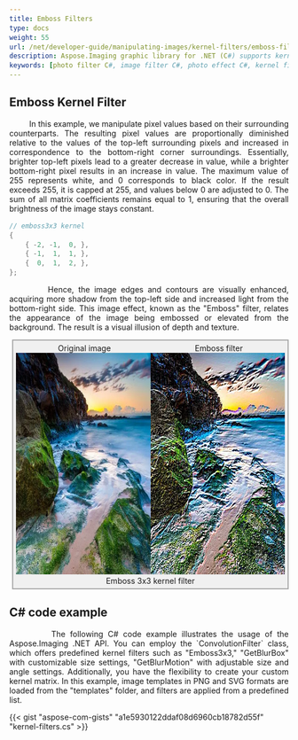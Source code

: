 ```yaml
---
title: Emboss Filters
type: docs
weight: 55
url: /net/developer-guide/manipulating-images/kernel-filters/emboss-filter/
description: Aspose.Imaging graphic library for .NET (C#) supports kernel filters such Emboss3x3 as well as custom kernels.
keywords: [photo filter C#, image filter C#, photo effect C#, kernel filter, emboss image, kernel matrix, convolution operation,  custom kernel filter]
---
```


## Emboss Kernel Filter

<p align='justify'>
&nbsp;&nbsp;&nbsp;&nbsp;&nbsp;&nbsp;&nbsp;&nbsp;
In this example, we manipulate pixel values based on their surrounding counterparts. The resulting pixel values are proportionally diminished relative to the values of the top-left surrounding pixels and increased in correspondence to the bottom-right corner surroundings. Essentially, brighter top-left pixels lead to a greater decrease in value, while a brighter bottom-right pixel results in an increase in value. The maximum value of 255 represents white, and 0 corresponds to black color. If the result exceeds 255, it is capped at 255, and values below 0 are adjusted to 0. The sum of all matrix coefficients remains equal to 1, ensuring that the overall brightness of the image stays constant.
</p>

```cs
// emboss3x3 kernel
{
    { -2, -1,  0, },
    { -1,  1,  1, },
    {  0,  1,  2, },
};
```

<p align='justify'>
&nbsp;&nbsp;&nbsp;&nbsp;&nbsp;&nbsp;&nbsp;&nbsp;
Hence, the image edges and contours are visually enhanced, acquiring more shadow from the top-left side and increased light from the bottom-right side. This image effect, known as the "Emboss" filter, relates the appearance of the image being embossed or elevated from the background. The result is a visual illusion of depth and texture.
</p>

<style>
   .frame {
    border: 2px solid darkgray;
    padding: 5px;
    margin: 10px 0 5px 5px;
    background: #f0f0f0;
    align-items: center;
   }
   .marginauto {
    margin: 10px auto 20px;
    display: block;
   }
   .frame figcaption {
    margin: 0 auto;
    display: flex;
    flex-direction: row;
    justify-content: center;
   }
   .container {
    display: flex;
    flex-direction: row;
    align-items: center;
    justify-content: space-around;
   }
</style>

<figure class="frame">
<div class="container">
    <div>
        <figcaption>Original image</figcaption>
    </div>
    <div>
        <figcaption>Emboss filter</figcaption>
    </div>
</div>
<div class="container">
    <div>
        <img src="../template-landscape.webp" alt="Original photo before emboss filter" width="640" height="400"/>
    </div>
    <div>
        <img src="./emboss3x3-kernel-filter.webp" alt="Emboss 3x3 kernel filter" width="640" height="400"/>
    </div>
</div>
<figcaption>Emboss 3x3 kernel filter</figcaption>
</figure>


## C# code example

<p align='justify'>
&nbsp;&nbsp;&nbsp;&nbsp;&nbsp;&nbsp;&nbsp;&nbsp;
The following C# code example illustrates the usage of the Aspose.Imaging .NET API. You can employ the `ConvolutionFilter` class, which offers predefined kernel filters such as "Emboss3x3," "GetBlurBox" with customizable size settings, "GetBlurMotion" with adjustable size and angle settings. Additionally, you have the flexibility to create your custom kernel matrix. In this example, image templates in PNG and SVG formats are loaded from the "templates" folder, and filters are applied from a predefined list.
</p>

{{< gist "aspose-com-gists" "a1e5930122ddaf08d6960cb18782d55f" "kernel-filters.cs" >}}
